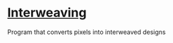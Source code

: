 # [Interweaving](https://mathletema.github.io/interweaving)
Program that converts pixels into interweaved designs
